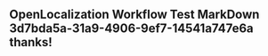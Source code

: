 <properties
ms.topic="hero-topic"
ms.test1="hero-topic"
ms.test2="test"/>

## OpenLocalization Workflow Test MarkDown 3d7bda5a-31a9-4906-9ef7-14541a747e6a thanks!
